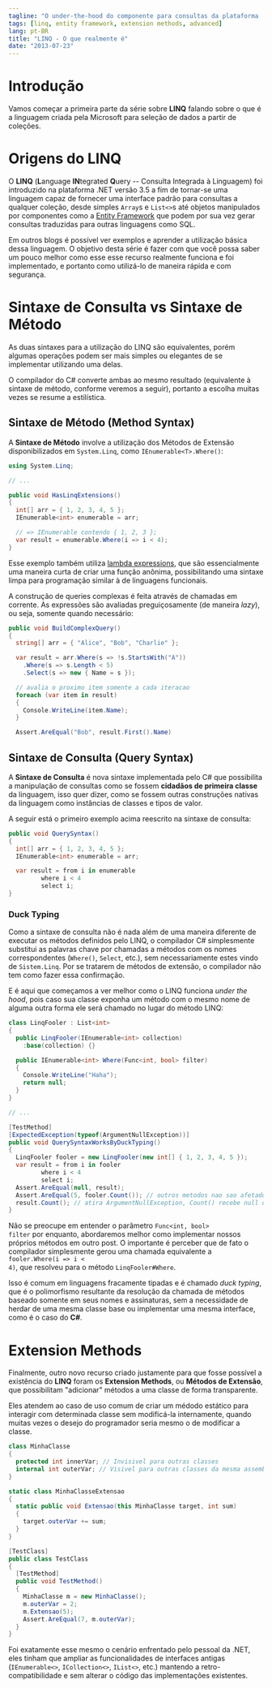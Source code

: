 ```yaml
---
tagline: "O under-the-hood do componente para consultas da plataforma .NET"
tags: [linq, entity framework, extension methods, advanced]
lang: pt-BR
title: "LINQ - O que realmente é"
date: "2013-07-23"
---
```


# Introdução

Vamos começar a primeira parte da série sobre **LINQ** falando sobre o que é a linguagem criada pela Microsoft para seleção de dados a partir de coleções.

# Origens do LINQ

O **LINQ** (**L**anguage **IN**tegrated **Q**uery -- Consulta Integrada &agrave; Linguagem) foi introduzido na plataforma .NET versão 3.5 a fim de tornar-se uma linguagem capaz de fornecer uma interface padrão para consultas a qualquer coleção, desde simples `Array`s e `List<>`s até objetos manipulados por componentes como a [Entity Framework] que podem por sua vez gerar consultas traduzidas para outras linguagens como SQL.

[Entity Framework]:http://msdn.microsoft.com/en-us/data/ef.aspx

Em outros blogs é possível ver exemplos e aprender a utilização básica dessa linguagem. O objetivo desta série é fazer com que você possa saber um pouco melhor como esse esse recurso realmente funciona e foi implementado, e portanto como utilizá-lo de maneira rápida e com segurança.

# Sintaxe de Consulta vs Sintaxe de Método

As duas sintaxes para a utilização do LINQ são equivalentes, porém algumas operações podem ser mais simples ou elegantes de se implementar utilizando uma delas.

O compilador do C# converte ambas ao mesmo resultado (equivalente &agrave; sintaxe de método, conforme veremos a seguir), portanto a escolha muitas vezes se resume a estilística.

## Sintaxe de Método (Method Syntax)

A **Sintaxe de Método** involve a utilização dos Métodos de Extensão disponibilizados em `System.Linq`, como `IEnumerable<T>.Where()`:

```csharp
using System.Linq;

// ...

public void HasLinqExtensions()
{
  int[] arr = { 1, 2, 3, 4, 5 };
  IEnumerable<int> enumerable = arr;

  // => IEnumerable contendo { 1, 2, 3 };
  var result = enumerable.Where(i => i < 4);
}
```

Esse exemplo também utiliza [lambda expressions], que são essencialmente uma maneira curta de criar uma função anônima, possibilitando uma sintaxe limpa para programação similar &agrave; de linguagens funcionais.

[lambda expressions]:http://msdn.microsoft.com/en-us/library/vstudio/bb397687.aspx

A construção de queries complexas é feita através de chamadas em corrente. As expressões são avaliadas preguiçosamente (de maneira *lazy*), ou seja, somente quando necessário:

```csharp
public void BuildComplexQuery()
{
  string[] arr = { "Alice", "Bob", "Charlie" };

  var result = arr.Where(s => !s.StartsWith("A"))
    .Where(s => s.Length < 5)
    .Select(s => new { Name = s });

  // avalia o proximo item somente a cada iteracao
  foreach (var item in result)
  {
    Console.WriteLine(item.Name);
  }

  Assert.AreEqual("Bob", result.First().Name)

```

## Sintaxe de Consulta (Query Syntax)

A **Sintaxe de Consulta** é nova sintaxe implementada pelo C# que possibilita a manipulação de consultas como se fossem **cidadãos de primeira classe** da linguagem, isso quer dizer, como se fossem outras construções nativas da linguagem como instâncias de classes e tipos de valor.

A seguir está o primeiro exemplo acima reescrito na sintaxe de consulta:

```csharp
public void QuerySyntax()
{
  int[] arr = { 1, 2, 3, 4, 5 };
  IEnumerable<int> enumerable = arr;

  var result = from i in enumerable
         where i < 4
         select i;
}
```

### Duck Typing

Como a sintaxe de consulta não é nada além de uma maneira diferente de executar os métodos definidos pelo LINQ, o compilador C# simplesmente substitui as palavras chave por chamadas a métodos com os nomes correspondentes (`Where()`, `Select`, etc.), sem necessariamente estes vindo de `Sistem.Linq`. Por se tratarem de métodos de extensão, o compilador não tem como fazer essa confirmação.

E é aqui que começamos a ver melhor como o LINQ funciona *under the hood*, pois caso sua classe exponha um método com o mesmo nome de alguma outra forma ele será chamado no lugar do método LINQ:

```csharp
class LinqFooler : List<int>
{
  public LinqFooler(IEnumerable<int> collection)
    :base(collection) {}

  public IEnumerable<int> Where(Func<int, bool> filter)
  {
    Console.WriteLine("Haha");
    return null;
  }
}

// ...

[TestMethod]
[ExpectedException(typeof(ArgumentNullException))]
public void QuerySyntaxWorksByDuckTyping()
{
  LinqFooler fooler = new LinqFooler(new int[] { 1, 2, 3, 4, 5 });
  var result = from i in fooler
         where i < 4
         select i;
  Assert.AreEqual(null, result);
  Assert.AreEqual(5, fooler.Count()); // outros metodos nao sao afetados
  result.Count(); // atira ArgumentNullException, Count() recebe null de result.Where()
}
```

Não se preocupe em entender o parâmetro <span class="highlight"><code class="csharp">Func<int, bool> filter</code></span>&nbsp;por enquanto, abordaremos melhor como implementar nossos próprios métodos em outro post. O importante é perceber que de fato o compilador simplesmente gerou uma chamada equivalente a <span class="highlight"><code class="csharp">fooler.Where(i => i < 4)</code></span>, que resolveu para o método `LinqFooler#Where`.

Isso é comum em linguagens fracamente tipadas e é chamado *duck typing*, que é o polimorfismo resultante da resolução da chamada de métodos baseado somente em seus nomes e assinaturas, sem a necessidade de herdar de uma mesma classe base ou implementar uma mesma interface, como é o caso do **C#**.

# Extension Methods

Finalmente, outro novo recurso criado justamente para que fosse possível a existência do **LINQ** foram os **Extension Methods**, ou **Métodos de Extensão**, que possibilitam "adicionar" métodos a uma classe de forma transparente.

Eles atendem ao caso de uso comum de criar um médodo estático para interagir com determinada classe sem modificá-la internamente, quando muitas vezes o desejo do programador seria mesmo o de modificar a classe.

```csharp
class MinhaClasse
{
  protected int innerVar; // Invisivel para outras classes
  internal int outerVar; // Visivel para outras classes da mesma assembly
}

static class MinhaClasseExtensao
{
  static public void Extensao(this MinhaClasse target, int sum)
  {
    target.outerVar += sum;
  }
}

[TestClass]
public class TestClass
{
  [TestMethod]
  public void TestMethod()
  {
    MinhaClasse m = new MinhaClasse();
    m.outerVar = 2;
    m.Extensao(5);
    Assert.AreEqual(7, m.outerVar);
  }
}
```

Foi exatamente esse mesmo o cenário enfrentado pelo pessoal da .NET, eles tinham que ampliar as funcionalidades de interfaces antigas (`IEnumerable<>`, `ICollection<>`, `IList<>`, etc.) mantendo a retro-compatibilidade e sem alterar o código das implementações existentes.
